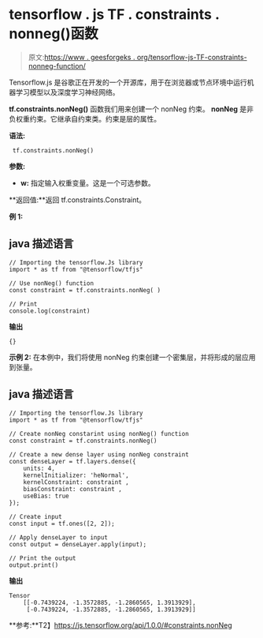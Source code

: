 # tensorflow . js TF . constraints . nonneg()函数

> 原文:[https://www . geesforgeks . org/tensorflow-js-TF-constraints-nonneg-function/](https://www.geeksforgeeks.org/tensorflow-js-tf-constraints-nonneg-function/)

Tensorflow.js 是谷歌正在开发的一个开源库，用于在浏览器或节点环境中运行机器学习模型以及深度学习神经网络。

**tf.constraints.nonNeg()** 函数我们用来创建一个 nonNeg 约束。 **nonNeg** 是非负权重约束。它继承自约束类。约束是层的属性。

**语法:**

```
 tf.constraints.nonNeg() 
```

**参数:**

*   **w:** 指定输入权重变量。这是一个可选参数。

**返回值:**返回 tf.constraints.Constraint。

**例 1:**

## java 描述语言

```
// Importing the tensorflow.Js library
import * as tf from "@tensorflow/tfjs"

// Use nonNeg() function
const constraint = tf.constraints.nonNeg( )

// Print
console.log(constraint)
```

**输出**

```
{}
```

**示例 2:** 在本例中，我们将使用 nonNeg 约束创建一个密集层，并将形成的层应用到张量。

## java 描述语言

```
// Importing the tensorflow.Js library
import * as tf from "@tensorflow/tfjs"

// Create nonNeg constarint using nonNeg() function
const constraint = tf.constraints.nonNeg()

// Create a new dense layer using nonNeg constraint
const denseLayer = tf.layers.dense({
    units: 4,
    kernelInitializer: 'heNormal',
    kernelConstraint: constraint ,
    biasConstraint: constraint ,
    useBias: true
});

// Create input
const input = tf.ones([2, 2]);

// Apply denseLayer to input
const output = denseLayer.apply(input);

// Print the output
output.print()
```

**输出**

```
Tensor
    [[-0.7439224, -1.3572885, -1.2860565, 1.3913929],
     [-0.7439224, -1.3572885, -1.2860565, 1.3913929]]
```

**参考:**T2】https://js.tensorflow.org/api/1.0.0/#constraints.nonNeg